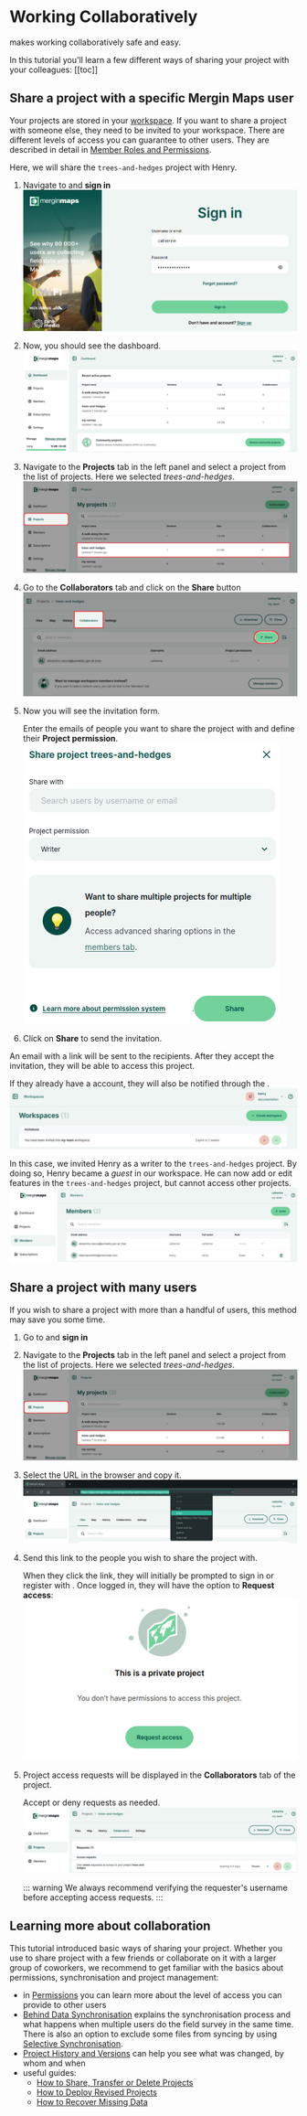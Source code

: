 # Working Collaboratively

<MainPlatformNameLink /> makes working collaboratively safe and easy. 

In this tutorial you'll learn a few different ways of sharing your project with your colleagues:
[[toc]]


## Share a project with a specific Mergin Maps user
Your projects are stored in your [workspace](../../manage/workspaces/). If you want to share a project with someone else, they need to be invited to your workspace. There are different levels of access you can guarantee to other users. They are described in detail in [Member Roles and Permissions](../../manage/permissions/).

Here, we will share the `trees-and-hedges` project with Henry.

1. Navigate to <AppDomainNameLink /> and **sign in** 
   ![Sign in to Mergin Maps dashboard](./dashboard-sign-in.jpg "Sign in to Mergin Maps dashboard")

2. Now, you should see the <MainPlatformName /> dashboard.
   ![Mergin Maps dashboard](./mergin-maps-dashboard.jpg "Mergin Maps dashboard")

3. Navigate to the **Projects** tab in the left panel and select a project from the list of projects. Here we selected *trees-and-hedges*.
   ![Projects tab on Mergin Maps dashboard](./dashboard-select-project.jpg "Projects tab on Mergin Maps dashboard")
   
4. Go to the **Collaborators** tab and click on the **Share** button
   ![Mergin Maps dashboard share project with collaborators](./dashboard-share-project-invite-user.jpg "Mergin Maps dashboard share project with collaborators")

5. Now you will see the invitation form.

   Enter the emails of people you want to share the project with and define their **Project permission**.
  ![Share project invitation form](./dashboard-share-project-invite-form.jpg "Share project invitation form")

6. Click on **Share** to send the invitation. 

An email with a link will be sent to the recipients. After they accept the invitation, they will be able to access this project. 

If they already have a account, they will also be notified through the <DashboardShortLink />.
![Dashboard notification - invitation to a workspace](./dashboard-workspace-invitation.jpg "Dashboard notification - invitation to a workspace")

In this case, we invited Henry as a writer to the `trees-and-hedges` project. By doing so, Henry became a *guest* in our workspace. He can now add or edit features in the `trees-and-hedges` project, but cannot access other projects.
![Mergin Maps dashboard members tab](./dashboard-members-guest.jpg "Mergin Maps dashboard members tab")


## Share a project with many users
If you wish to share a project with more than a handful of users, this method may save you some time.

1. Go to <AppDomainNameLink /> and **sign in** 

2. Navigate to the **Projects** tab in the left panel and select a project from the list of projects. Here we selected *trees-and-hedges*.
   ![Projects tab on Mergin Maps dashboard](./dashboard-select-project.jpg "Projects tab on Mergin Maps dashboard")

3. Select the URL in the browser and copy it. 
   ![Copy Mergin Maps project URL in the browser](./dashboard-copy-url.jpg "Copy Mergin Maps project URL in the browser")

4. Send this link to the people you wish to share the project with.
   
   When they click the link, they will initially be prompted to sign in or register with <MainPlatformName />. Once logged in, they will have the option to **Request access**:
   ![Request Access to a private project](./dashboard-request-access-to-private-project.jpg "Request Access to a private project")

5. Project access requests will be displayed in the **Collaborators** tab of the project. 

   Accept or deny requests as needed.
   ![Project access requests in Mergin Maps](./dashboard-project-access-requests.jpg "Project access requests in Mergin Maps")

   ::: warning
   We always recommend verifying the requester's <MainPlatformName /> username before accepting access requests.
   :::


## Learning more about collaboration
This tutorial introduced basic ways of sharing your project. Whether you use <MainPlatformNameLink /> to share project with a few friends or collaborate on it with a larger group of coworkers, we recommend to get familiar with the basics about permissions, synchronisation and project management:
- in [Permissions](../../manage/permissions/) you can learn more about the level of access you can provide to other users
- [Behind Data Synchronisation](../../manage/synchronisation/) explains the synchronisation process and what happens when multiple users do the field survey in the same time. There is also an option to exclude some files from syncing by using [Selective Synchronisation](../../manage/selective_sync/).
- [Project History and Versions](../../manage/project-details/) can help you see what was changed, by whom and when
- useful guides:
   - [How to Share, Transfer or Delete Projects](../../manage/project-advanced/#how-to-share-transfer-or-delete-projects) 
   - [How to Deploy Revised Projects](../../manage/deploy-new-project/)
   - [How to Recover Missing Data](../../manage/missing-data/)

